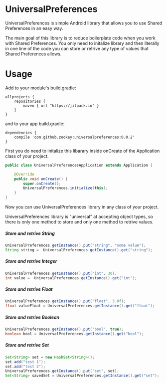 # UniversalPreferences
UniversalPreferences is simple Android library that allows you to use Shared Preferences in an easy way. 

The main goal of this library is to reduce boilerplate code when you work with Shared Preferences. You only need to initalize library and then literally in one line of the code you can store or retrive any type of values that Shared Preferences allows.

# Usage

Add to your module's build.gradle:
```
allprojects {
    repositories {
        maven { url "https://jitpack.io" }
    }
}
```
and to your app build.gradle:
```
dependencies {
    compile 'com.github.zookey:universalpreferences:0.0.2'
}
```

First you do need to initalize this libarary inside onCreate of the Application class of your project.
```Java
public class UniversalPreferencesApplication extends Application {

    @Override
    public void onCreate() {
        super.onCreate();
        UniversalPreferences.initialize(this);
    }
}
```
Now you can use UniversalPreferences library in any class of your project.

UniversalPreferences library is "universal" at accepting object types, so there is only one method to store and only one method to retrive values.

##### Store and retrive String
```Java
UniversalPreferences.getInstance().put("string", "some value");
String string =  UniversalPreferences.getInstance().get("string");
```
##### Store and retrive Integer
```Java
UniversalPreferences.getInstance().put("int", 30);
int value =  UniversalPreferences.getInstance().get("int");
```

##### Store and retrive Float
```Java
UniversalPreferences.getInstance().put("float", 3.0f);
float valueFloat = UniversalPreferences.getInstance().get("float");
```

##### Store and retrive Boolean
```Java
UniversalPreferences.getInstance().put("bool", true);
boolean bool = UniversalPreferences.getInstance().get("bool");
```

##### Store and retrive Set<String>
```Java
Set<String> set = new HashSet<String>();
set.add("test 1");
set.add("test 2");
UniversalPreferences.getInstance().put("set", set);
Set<String> savedSet = UniversalPreferences.getInstance().get("set");
```
